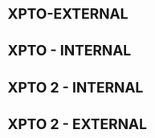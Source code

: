 XPTO-EXTERNAL
=============

XPTO - INTERNAL
===============

XPTO 2 - INTERNAL
=================

XPTO 2 - EXTERNAL
=================
